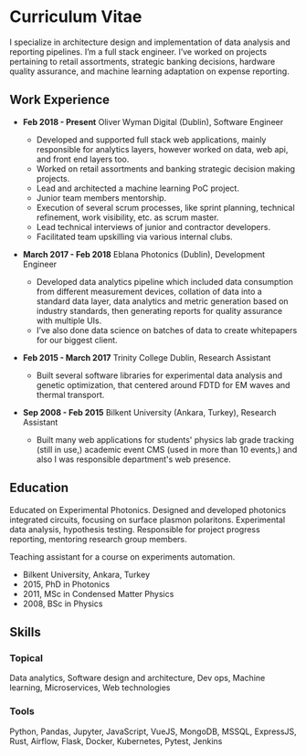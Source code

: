 # Curriculum Vitae

I specialize in architecture design and implementation of data analysis and reporting
pipelines. I’m a full stack engineer. I’ve worked on projects pertaining to retail
assortments, strategic banking decisions, hardware quality assurance, and machine
learning adaptation on expense reporting.

## Work Experience
* **Feb 2018 - Present** Oliver Wyman Digital (Dublin), Software Engineer
    * Developed and supported full stack web applications, mainly responsible for
    analytics layers, however worked on data, web api, and front end layers too.
    * Worked on retail assortments and banking strategic decision making projects.
    * Lead and architected a machine learning PoC project.
    * Junior team members mentorship.
    * Execution of several scrum processes, like sprint planning, technical refinement,
    work visibility, etc. as scrum master.
    * Lead technical interviews of junior and contractor developers.
    * Facilitated team upskilling via various internal clubs.


* **March 2017 - Feb 2018** Eblana Photonics (Dublin), Development Engineer
    * Developed data analytics pipeline which included data consumption from different
    measurement devices, collation of data into a standard data layer, data analytics and
    metric generation based on industry standards, then generating reports for quality
    assurance with multiple UIs.
    * I’ve also done data science on batches of data to create whitepapers for our
    biggest client.

* **Feb 2015 - March 2017** Trinity College Dublin, Research Assistant
    * Built several software libraries for experimental data analysis and genetic
    optimization, that centered around FDTD for EM waves and thermal transport.

* **Sep 2008 - Feb 2015** Bilkent University (Ankara, Turkey), Research Assistant
    * Built many web applications for students' physics lab grade tracking (still in
    use,) academic event CMS (used in more than 10 events,) and also I was responsible
    department's web presence.

## Education
Educated on Experimental Photonics. Designed and developed photonics integrated circuits,
focusing on surface plasmon polaritons. Experimental data analysis, hypothesis testing.
Responsible for project progress reporting, mentoring research group members.

Teaching assistant for a course on experiments automation.


* Bilkent University, Ankara, Turkey
* 2015, PhD in Photonics
* 2011, MSc in Condensed Matter Physics
* 2008, BSc in Physics

## Skills
### Topical
Data analytics, Software design and architecture, Dev ops, Machine learning,
Microservices, Web technologies
### Tools
Python, Pandas, Jupyter, JavaScript, VueJS, MongoDB, MSSQL, ExpressJS, Rust, Airflow,
Flask, Docker, Kubernetes, Pytest, Jenkins

